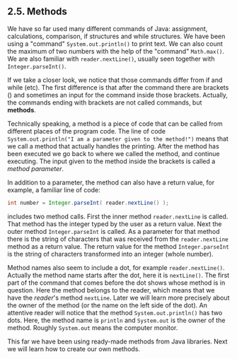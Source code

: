 ## 2.5. Methods

We have so far used many different commands of Java: assignment, calculations, comparison, if structures and while structures. We have been using a "command" `System.out.println()` to print text. We can also count the maximum of two numbers with the help of the "command" `Math.max()`. We are also familiar with `reader.nextLine()`, usually seen together with `Integer.parseInt()`.

If we take a closer look, we notice that those commands differ from if and while (etc). The first difference is that after the command there are brackets () and sometimes an input for the command inside those brackets. Actually, the commands ending with brackets are not called commands, but **methods**.

Technically speaking, a method is a piece of code that can be called from different places of the program code. The line of code `System.out.println("I am a parameter given to the method!")` means that we call a method that actually handles the printing. After the method has been executed we go back to where we called the method, and continue executing. The input given to the method inside the brackets is called a *method parameter*.

In addition to a parameter, the method can also have a return value, for example, a familiar line of code:

```java
int number = Integer.parseInt( reader.nextLine() );
```

includes two method calls. First the inner method `reader.nextLine` is called. That method has the integer typed by the user as a return value. Next the outer method `Integer.parseInt` is called. As a parameter for that method there is the string of characters that was received from the `reader.nextLine` method as a return value. The return value for the method `Integer.parseInt` is the string of characters transformed into an integer (whole number).

Method names also seem to include a dot, for example `reader.nextLine()`. Actually the method name starts after the dot, here it is `nextLine()`. The first part of the command that comes before the dot shows whose method is in question. Here the method belongs to the reader, which means that we have the *reader*'s method `nextLine`. Later we will learn more precisely about the owner of the method (or the name on the left side of the dot). An attentive reader will notice that the method `System.out.println()` has two dots. Here, the method name is `println` and `System.out` is the owner of the method. Roughly `System.out` means the computer monitor.

This far we have been using ready-made methods from Java libraries. Next we will learn how to create our own methods.

